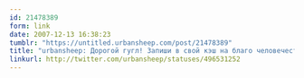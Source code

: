 ```yaml
---
id: 21478389
form: link
date: 2007-12-13 16:38:23
tumblr: "https://untitled.urbansheep.com/post/21478389"
title: "urbansheep: Дорогой гугл! Запиши в свой кэш на благо человечества: кетанов продают и без рецепта, но это против правил, поэтому доступно не везде."
linkurl: http://twitter.com/urbansheep/statuses/496531252
---
```


